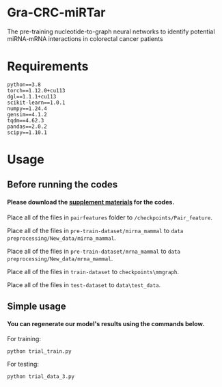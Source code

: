 # Gra-CRC-miRTar
The pre-training nucleotide-to-graph neural networks to identify potential miRNA-mRNA interactions in colorectal cancer patients

# Requirements
    python==3.8
    torch==1.12.0+cu113
    dgl==1.1.1+cu113
    scikit-learn==1.0.1
    numpy==1.24.4
    gensim==4.1.2
    tqdm==4.62.3
    pandas==2.0.2
    scipy==1.10.1

# Usage

## Before running the codes
#### Please download the [supplement materials](https://drive.google.com/drive/folders/1caGodK_1220YXQfKSLjHIvi87VBRau97?usp=drive_link) for the codes.
Place all of the files in `pairfeatures` folder to `/checkpoints/Pair_feature`.

Place all of the files in `pre-train-dataset/mirna_mammal` to `data preprocessing/New_data/mirna_mammal`.

Place all of the files in `pre-train-dataset/mrna_mammal` to `data preprocessing/New_data/mrna_mammal`.

Place all of the files in `train-dataset` to `checkpoints\mmgraph`.

Place all of the files in `test-dataset` to `data\test_data`.

## Simple usage
#### You can regenerate our model's results using the commands below.

For training:
```
python trial_train.py
```
For testing:
```
python trial_data_3.py
```


